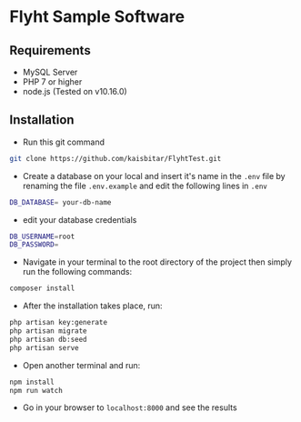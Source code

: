 # Flyht Sample Software

## Requirements

- MySQL Server
- PHP 7 or higher
- node.js (Tested on v10.16.0)

## Installation

- Run this git command
```sh
git clone https://github.com/kaisbitar/FlyhtTest.git
```
- Create a database on your local and insert it's name in the `.env` file by renaming the file `.env.example` and edit the following lines in `.env`

```sh
DB_DATABASE= your-db-name
```
- edit your database credentials
```sh
DB_USERNAME=root
DB_PASSWORD=
```

- Navigate in your terminal to the root directory of the project then simply run the following commands:

```sh
composer install
```
- After the installation takes place, run:
```sh
php artisan key:generate
php artisan migrate
php artisan db:seed
php artisan serve
```
- Open another terminal and run:
```sh
npm install
npm run watch
```
- Go in your browser to `localhost:8000` and see the results
